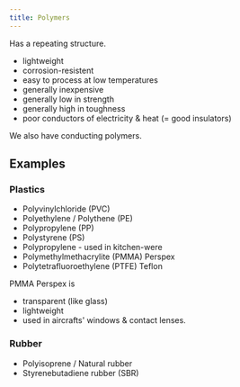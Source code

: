 ```yaml
---
title: Polymers
---
```


Has a repeating structure.
- lightweight
- corrosion-resistent
- easy to process at low temperatures
- generally inexpensive
- generally low in strength
- generally high in toughness
- poor conductors of electricity & heat (= good insulators)

We also have conducting polymers.

## Examples

### Plastics
- Polyvinylchloride (PVC)
- Polyethylene / Polythene (PE)
- Polypropylene (PP)
- Polystyrene (PS)
- Polypropylene - used in kitchen-were
- Polymethylmethacrylite (PMMA) Perspex
- Polytetrafluoroethylene (PTFE) Teflon

PMMA Perspex is
- transparent (like glass)
- lightweight
- used in aircrafts' windows & contact lenses.

### Rubber
- Polyisoprene / Natural rubber
- Styrenebutadiene rubber (SBR)